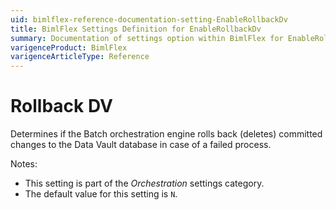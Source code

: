 ```yaml
---
uid: bimlflex-reference-documentation-setting-EnableRollbackDv
title: BimlFlex Settings Definition for EnableRollbackDv
summary: Documentation of settings option within BimlFlex for EnableRollbackDv
varigenceProduct: BimlFlex
varigenceArticleType: Reference
---
```


# Rollback DV

Determines if the Batch orchestration engine rolls back (deletes) committed changes to the Data Vault database in case of a failed process.

Notes:

* This setting is part of the *Orchestration* settings category.
* The default value for this setting is `N`.